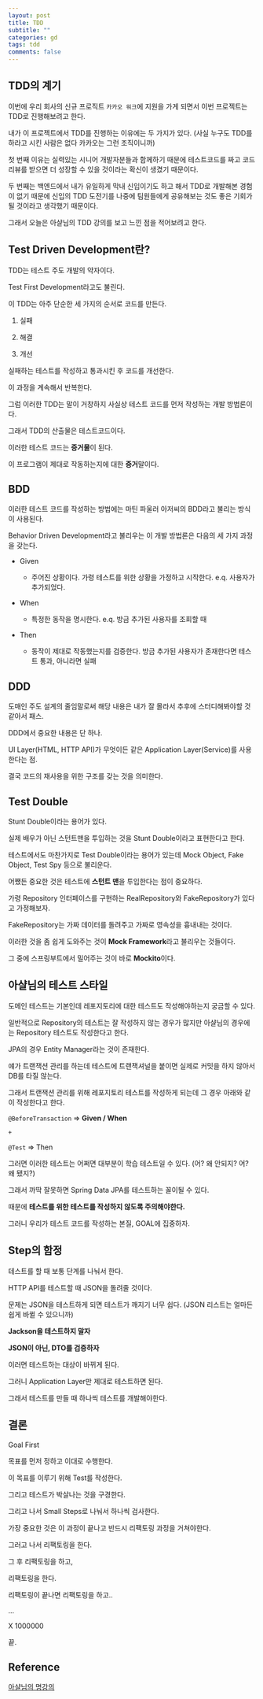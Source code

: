 ```yaml
---
layout: post
title: TDD
subtitle: ""
categories: gd
tags: tdd
comments: false
---
```


## TDD의 계기

이번에 우리 회사의 신규 프로직트 `카카오 워크`에 지원을 가게 되면서 이번 프로젝트는 TDD로 진행해보려고 한다.

내가 이 프로젝트에서 TDD를 진행하는 이유에는 두 가지가 있다. (사실 누구도 TDD를 하라고 시킨 사람은 없다 카카오는 그런 조직이니까)

첫 번째 이유는 실력있는 시니어 개발자분들과 함께하기 때문에 테스트코드를 짜고 코드리뷰를 받으면 더 성장할 수 있을 것이라는 확신이 생겼기 때문이다.

두 번째는 백엔드에서 내가 유일하게 막내 신입이기도 하고 해서 TDD로 개발해본 경험이 없기 때문에 신입의 TDD 도전기를 나중에 팀원들에게 공유해보는 것도 좋은 기회가 될 것이라고 생각했기 때문이다.

그래서 오늘은 아샬님의 TDD 강의를 보고 느낀 점을 적어보려고 한다.

## Test Driven Development란?

TDD는 테스트 주도 개발의 약자이다.

Test First Development라고도 불린다.

이 TDD는 아주 단순한 세 가지의 순서로 코드를 만든다.

1. 실패

2. 해결

3. 개선

실패하는 테스트를 작성하고 통과시킨 후 코드를 개선한다.

이 과정을 계속해서 반복한다.

그럼 이러한 TDD는 말이 거창하지 사실상 테스트 코드를 먼저 작성하는 개발 방법론이다.

그래서 TDD의 산출물은 테스트코드이다.

이러한 테스트 코드는 **증거물**이 된다.

이 프로그램이 제대로 작동하는지에 대한 **증거**말이다.

## BDD

이러한 테스트 코드를 작성하는 방법에는 마틴 파울러 아저씨의 BDD라고 불리는 방식이 사용된다.

Behavior Driven Development라고 불리우는 이 개발 방법론은 다음의 세 가지 과정을 갖는다.

- Given
  - 주어진 상황이다. 가령 테스트를 위한 상황을 가정하고 시작한다. e.q. 사용자가 추가되었다.

- When
  - 특정한 동작을 명시한다. e.q. 방금 추가된 사용자를 조회할 때

- Then
  - 동작이 제대로 작동했는지를 검증한다. 방금 추가된 사용자가 존재한다면 테스트 통과, 아니라면 실패

## DDD

도매인 주도 설계의 줄임말로써 해당 내용은 내가 잘 몰라서 추후에 스터디해봐야할 것 같아서 패스.

DDD에서 중요한 내용은 단 하나.

UI Layer(HTML, HTTP API)가 무엇이든 같은 Application Layer(Service)를 사용한다는 점.

결국 코드의 재사용을 위한 구조를 갖는 것을 의미한다.

## Test Double

Stunt Double이라는 용어가 있다.

실제 배우가 아닌 스턴트맨을 투입하는 것을 Stunt Double이라고 표현한다고 한다.

테스트에서도 마찬가지로 Test Double이라는 용어가 있는데 Mock Object, Fake Object, Test Spy 등으로 불리운다.

어쨌든 중요한 것은 테스트에 **스턴트 맨**을 투입한다는 점이 중요하다.

가령 Repository 인터페이스를 구현하는 RealRepository와 FakeRepository가 있다고 가정해보자.

FakeRepository는 가짜 데이터를 돌려주고 가짜로 영속성을 흉내내는 것이다.

이러한 것을 좀 쉽게 도와주는 것이 **Mock Framework**라고 불리우는 것들이다.

그 중에 스프링부트에서 밀어주는 것이 바로 **Mockito**이다.

## 아샬님의 테스트 스타일

도메인 테스트는 기본인데 레포지토리에 대한 테스트도 작성해야하는지 궁금할 수 있다.

일반적으로 Repository의 테스트는 잘 작성하지 않는 경우가 많지만 아샬님의 경우에는 Repository 테스트도 작성한다고 한다.

JPA의 경우 Entity Manager라는 것이 존재한다.

얘가 트랜잭션 관리를 하는데 테스트에 트랜잭셔널을 붙이면 실제로 커밋을 하지 않아서 DB를 타질 않는다.

그래서 트랜잭션 관리를 위해 레포지토리 테스트를 작성하게 되는데 그 경우 아래와 같이 작성한다고 한다.

`@BeforeTransaction` => **Given / When**

`+`

`@Test` => Then

그러면 이러한 테스트는 어쩌면 대부분이 학습 테스트일 수 있다. (어? 왜 안되지? 어? 왜 됐지?)

그래서 까딱 잘못하면 Spring Data JPA를 테스트하는 꼴이될 수 있다.

때문에 **테스트를 위한 테스트를 작성하지 않도록 주의해야한다.**

그러니 우리가 테스트 코드를 작성하는 본질, GOAL에 집중하자.

## Step의 함정

테스트를 할 때 보통 단계를 나눠서 한다.

HTTP API를 테스트할 때 JSON을 돌려줄 것이다.

문제는 JSON을 테스트하게 되면 테스트가 깨지기 너무 쉽다. (JSON 리스트는 얼마든 쉽게 바뀔 수 있으니까)

**Jackson을 테스트하지 말자**

**JSON이 아닌, DTO를 검증하자**

이러면 테스트하는 대상이 바뀌게 된다.

그러니 Application Layer만 제대로 테스트하면 된다.

그래서 테스트를 만들 때 하나씩 테스트를 개발해야한다.

## 결론

Goal First

목표를 먼저 정하고 이대로 수행한다.

이 목표를 이루기 위해 Test를 작성한다.

그리고 테스트가 박살나는 것을 구경한다.

그리고 나서 Small Steps로 나눠서 하나씩 검사한다.

가장 중요한 것은 이 과정이 끝나고 반드시 리팩토링 과정을 거쳐야한다.

그러고 나서 리팩토링을 한다.

그 후 리팩토링을 하고,

리팩토링을 한다.

리팩토링이 끝나면 리팩토링을 하고..

...

X 1000000

끝.

## Reference

[아샬님의 명강의](https://www.youtube.com/watch?v=-hqiLswBiY8)

